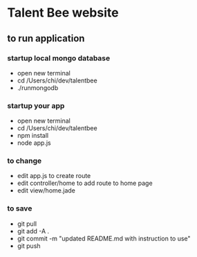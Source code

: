 #  Talent Bee website

## to run application

### startup local mongo database
- open new terminal
- cd /Users/chi/dev/talentbee
- ./runmongodb

### startup your app
- open new terminal
- cd /Users/chi/dev/talentbee
- npm install
- node app.js

### to change
- edit app.js to create route
- edit controller/home to add route to home page
- edit view/home.jade

### to save
- git pull
- git add -A .
- git commit -m "updated README.md with instruction to use"
- git push


